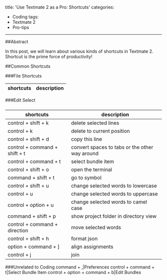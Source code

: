 title: 'Use Textmate 2 as a Pro: Shortcuts'
categories:
  - Coding
tags:
  - Textmate 2
  - Pro-tips
---

##Abstract

In this post, we will learn about various kinds of shortcuts in Textmate 2. Shortcut is the prime force of productivity!

##Common Shortcuts

###File Shortcuts

|shortcuts|description|
|---------|-----------|


###Edit Select

###

|shortcuts|description|
|---------|-----------|
|control + shift + k|delete selected lines|
|control + k|delete to current position|
|control + shift + d|copy this line|
|control + command + shift + t|convert spaces to tabs or the other way around|
|control + command + t|select bundle item|
|control + shift + o|open the terminal|
|command + shift + t|go to symbol|
|control + shift + u|change selected words to lowercase|
|control + u|change selected words to uppercase|
|control + option + u|change selected words to camel case|
|command + shift + p|show project folder in directory view|
|control + command + direction|move selected words|
|control + shift + h|format json|
|option + command + ]|align assignments|
|control + j|join|

###Unrelated to Coding
command + ,|Preferences
control + command + t|Select Bundle Item
control + option + command + b|Edit Bundles